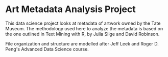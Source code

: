 # Art Metadata Analysis Project

This data science project looks at metadata of artwork owned by the Tate Museum. The methodology used here to analyze the metadata is based on the one outlined in Text Mining with R, by Julia Silge and David Robinson. 

File organization and structure are modelled after Jeff Leek and Roger D. Peng's Advanced Data Science course.